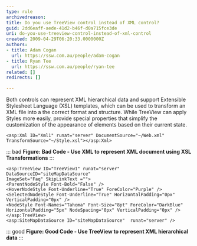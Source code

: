 ```yaml
---
type: rule
archivedreason: 
title: Do you use TreeView control instead of XML control?
guid: 2dd6eaff-aede-41d2-b46f-d0a715fce3de
uri: do-you-use-treeview-control-instead-of-xml-control
created: 2009-04-29T06:20:33.0000000Z
authors:
- title: Adam Cogan
  url: https://ssw.com.au/people/adam-cogan
- title: Ryan Tee
  url: https://ssw.com.au/people/ryan-tee
related: []
redirects: []

---
```


Both controls can represent XML hierarchical data and support Extensible Stylesheet Language (XSL) templates, which can be used to transform an XML file into a the correct format and structure. While TreeView can apply Styles more easily, provide special properties that simplify the customization of the appearance of elements based on their current state. 

<!--endintro-->

```
<asp:Xml ID="Xml1" runat="server" DocumentSource="~/Web.xml"
TransformSource="~/Style.xsl"></asp:Xml>
```
::: bad
**Figure: Bad Code - Use XML to represent XML document using XSL Transformations**
:::

```
<asp:TreeView ID="TreeView1" runat="server" DataSourceID="siteMapDataSource"
ImageSet="Faq" SkipLinkText =""> 
<ParentNodeStyle Font-Bold="False" /> 
<HoverNodeStyle Font-Underline="True" ForeColor="Purple" />   
<SelectedNodeStyle Font-Underline="True" HorizontalPadding="0px"
VerticalPadding="0px" /> 
<NodeStyle Font-Names="Tahoma" Font-Size="8pt" ForeColor="DarkBlue"
HorizontalPadding="5px" NodeSpacing="0px" VerticalPadding="0px" />
</asp:TreeView>
<asp:SiteMapDataSource ID="siteMapDataSource"  runat="server" />
```
::: good
**Figure: Good Code - Use TreeView to represent XML hierarchical data**
:::
